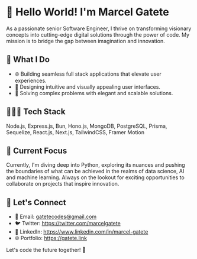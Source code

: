 # 👋 Hello World! I'm Marcel Gatete

As a passionate senior Software Engineer, I thrive on transforming visionary concepts into cutting-edge digital solutions through the power of code. My mission is to bridge the gap between imagination and innovation.

## 🚀 What I Do

- 🌐 Building seamless full stack applications that elevate user experiences.
- 🎨 Designing intuitive and visually appealing user interfaces.
- 🚧 Solving complex problems with elegant and scalable solutions.

## 👨🏽‍💻 Tech Stack

Node.js, Express.js, Bun, Hono.js, MongoDB, PostgreSQL, Prisma, Sequelize, React.js, Next.js, TailwindCSS, Framer Motion

## 🔭 Current Focus

Currently, I'm diving deep into Python, exploring its nuances and pushing the boundaries of what can be achieved in the realms of data science, AI and machine learning. Always on the lookout for exciting opportunities to collaborate on projects that inspire innovation.

## 🌟 Let's Connect

- 📧 Email: gatetecodes@gmail.com
- 🐦 Twitter: https://twitter.com/marcelgatete
- 💼 LinkedIn: https://www.linkedin.com/in/marcel-gatete
- 🌐 Portfolio: https://gatete.link

Let's code the future together! 🚀


<!---
gatetecodes/gatetecodes is a ✨ special ✨ repository because its `README.md` (this file) appears on your GitHub profile.
You can click the Preview link to take a look at your changes.
--->

